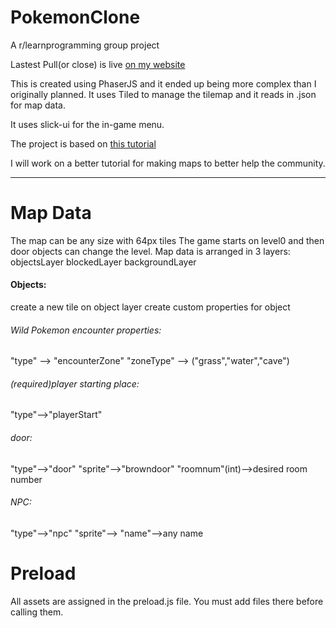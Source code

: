 # PokemonClone
A r/learnprogramming group project

Lastest Pull(or close) is live [on my website](http://boxerbomb.com/reddit/)

This is created using PhaserJS and it ended up being more complex than I originally planned.
It uses Tiled to manage the tilemap and it reads in .json for map data.

It uses slick-ui for the in-game menu.

The project is based on [this tutorial](https://gamedevacademy.org/html5-phaser-tutorial-top-down-games-with-tiled)

I will work on a better tutorial for making maps to better help the community.

----------------------------------------------------------------------
# Map Data
The map can be any size with 64px tiles
The game starts on level0 and then door objects can change the level.
Map data is arranged in 3 layers:
objectsLayer
blockedLayer
backgroundLayer

#### Objects:
create a new tile on object layer
create custom properties for object

###### Wild Pokemon encounter properties: 
"type" --> "encounterZone"
"zoneType" --> ("grass","water","cave")

###### (required)player starting place:
"type"-->"playerStart"

###### door:
"type"-->"door"
"sprite"-->"browndoor"
"roomnum"(int)-->desired room number

###### NPC:
"type"-->"npc"
"sprite"--><imagename>
"name"-->any name

# Preload
All assets are assigned in the preload.js file. You must add files there before calling them.
